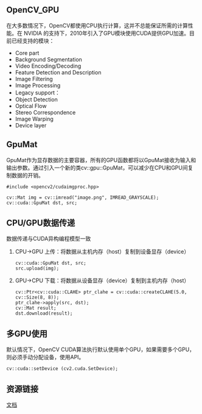 ## OpenCV_GPU
在大多数情况下，OpenCV都使用CPU执行计算，这并不总能保证所需的计算性能。在 NVIDIA 的支持下，2010年引入了GPU模块使用CUDA提供GPU加速。目前已经支持的模块：
* Core part 
* Background Segmentation
* Video Encoding/Decoding
* Feature Detection and Description
* Image Filtering
* Image Processing
* Legacy support：
* Object Detection
* Optical Flow
* Stereo Correspondence
* Image Warping
* Device layer

## GpuMat
GpuMat作为显存数据的主要容器，所有的GPU函数都将以GpuMat接收为输入和输出参数。通过引入一个新的类cv::gpu::GpuMat，可以减少在CPU和GPU间复制数据的开销。
```
#include <opencv2/cudaimgproc.hpp> 

cv::Mat img = cv::imread("image.png", IMREAD_GRAYSCALE); 
cv::cuda::GpuMat dst, src;
```

## CPU/GPU数据传递
数据传递与CUDA异构编程模型一致
1. CPU->GPU
   上传：将数据从主机内存（host）复制到设备显存（device）
   ```
   cv::cuda::GpuMat dst, src;
   src.upload(img);
   ```
2. GPU->CPU
   下载：将数据从设备显存（device）复制到主机内存（host）
   ```
   cv::Ptr<cv::cuda::CLAHE> ptr_clahe = cv::cuda::createCLAHE(5.0, cv::Size(8, 8)); 
   ptr_clahe->apply(src, dst); 
   cv::Mat result; 
   dst.download(result);
   ```

## 多GPU使用
默认情况下，OpenCV CUDA算法执行默认使用单个GPU，如果需要多个GPU，则必须手动分配设备，使用API。
```
cv::cuda::setDevice (cv2.cuda.SetDevice);
```
## 资源链接
[文档](https://docs.opencv.org/2.4/modules/gpu/doc/gpu.html)